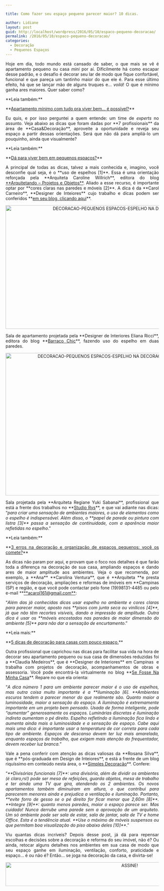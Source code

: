 ```yaml
---

title: Como fazer seu espaço pequeno parecer maior? 10 dicas.

author: Lidiane
layout: post
guid: http://localhost/wordpress/2016/05/10/espaco-pequeno-decoracao/
permalink: /2016/05/10/espaco-pequeno-decoracao/
categories:
  - Decoração
  - Pequenos Espaços
---
```

<p align="justify">
  Hoje em dia, todo mundo está cansado de saber, o que mais se vê é apartamento pequeno ou casa <em>mini</em> por aí. Dificilmente há como escapar desse padrão, e o desafio é decorar seu lar de modo que fique confortável, funcional e que pareça um tantinho maior do que ele é. Para esse último efeito, há que se lançar mão de alguns truques e… <em>voilá</em>! O que é mínimo ganha ares maiores. Quer saber como?
</p>

<p align="justify">
  **Leia também:**
</p>

<p align="justify">
  **<a href="http://www.decoracaodacasa.com/apartamento-pequeno-2/" target="_blank">Apartamento mínimo com tudo pra viver bem&#8230; é possível?</a>**
</p>

<p align="justify">
  Eu quis, e por isso perguntei a quem entende: um time de <em>experts</em> no assunto. Veja abaixo as dicas que foram dadas por **7 profissionais** da área de **Casa&Decoração**, aproveite a oportunidade e reveja seu espaço a partir dessas orientações. Será que não dá para ampliá-lo um pouquinho, ainda que visualmente?
</p>

<p align="justify">
  **Leia também:**
</p>

<p align="justify">
  **<a href="http://www.decoracaodacasa.com/pequenos-espacos/" target="_blank">Dá para viver bem em pequenos espaços?</a>**
</p>

<p align="justify">
  A principal de todas as dicas, talvez a mais conhecida e, imagino, você desconfie qual seja, é o **uso de espelhos [1]**. Essa é uma orientação reforçada pela **Arquiteta Caroline Willrich**, editora do blog <a href="http://arquitetando-projetoseobjetos.blogspot.com.br/" target="_blank">**Arquitetando – Projetos e Objetos**</a>. Aliado a esse recurso, é importante optar por **cores claras nas paredes e móveis [2]**. A dica é da **Carol Carneiro**, **Designer de Inteiores** cujo trabalho e dicas podem ser conferidos **<a href="http://www.blogcarolcarneiro.blogspot.com.br/" target="_blank">em seu blog, clicando aqui</a>**.
</p>

<p align="center">
  <img class="alignnone size-full wp-image-12491" src="http://www.trololodemulher.com.br/blog/wp-content/uploads/2016/05/DECORACAO-PEQUENOS-ESPACOS-ESPELHO-NA-DECORACAO.jpg" alt="DECORACAO-PEQUENOS ESPACOS-ESPELHO NA DECORACAO" width="720" height="405" />
</p>

<p align="justify">
  Sala de apartamento projetada pela **Designer de Interiores Eliana Ricci**, editora do blog **<a href="http://barraco-chic.blogspot.com.br/" target="_blank">Barraco Chic</a>**, fazendo uso do espelho em duas paredes.
</p>

<p align="center">
  <img class="alignnone size-full wp-image-12492" src="http://www.trololodemulher.com.br/blog/wp-content/uploads/2016/05/DECORACAO-PEQUENOS-ESPACOS-ESPELHO-NA-DECORACAO2.jpg" alt="DECORACAO-PEQUENOS ESPACOS-ESPELHO NA DECORACAO[2]" width="639" height="467" />
</p>

<p align="justify">
  Sala projetada pela **Arquiteta Regiane Yuki Sabanai**, profissional que está a frente dos trabalhos no **<a href="http://www.studiorys.com/crbst_0.html" target="_blank">Studio Rys</a>**, e que vai adiante nas dicas: “<em>para criar uma sensação de ambientes maiores, o uso de elementos como o espelho é indispensável. Além disso, o **papel de parede ou pintura com listra [3]** passa a sensação de continuidade, com a aparência maior refletidas no espelho</em>.”
</p>

<p align="justify">
  **Leia também:**
</p>

<p align="justify">
  **<a href="http://www.decoracaodacasa.com/decoracao-espacos-pequenos/" target="_blank">3 erros na decoração e organização de espaços pequenos: você os comete?</a>**
</p>

<p align="justify">
  As dicas não param por aqui, e provam que o foco nos detalhes é que farão toda a diferença na decoração de sua casa, ampliando espaços e dando ares de maior amplitude aos ambientes. Veja o que recomenda, por exemplo, a **Ana** **Carolina Ventura**, que é **Arquiteta **e presta serviços de decoração, ampliações e reformas de imóveis em **Campinas (SP) e região, e que você pode contactar pelo fone (19)98131-4485 ou pelo e-mail **<a href="mailto:acarol161@gmail.com">**acarol161@gmail.com**</a>:
</p>

<p align="justify">
  “<em>Além das já conhecidas dicas usar espelho no ambiente e cores claras para parecer maior, aposto nos **pisos com junta seca ou vinílicos [4]**, já que não têm recortes visíveis, dando a impressão de amplitude. Outra dica é usar os **móveis encostados nas paredes de maior dimensão do ambiente [5]** para não dar a sensação de encurtamento</em>.”
</p>

<p align="justify">
  **Leia mais:**
</p>

<p align="justify">
  **<a href="http://www.decoracaodacasa.com/decoracao-casa-pouco-espaco/" target="_blank">5 dicas de decoração para casas com pouco espaço.</a>**
</p>

<p align="justify">
  Outra profissional que caprichou nas dicas para facilitar sua vida na hora de decorar seu apartamento pequeno ou sua casa de dimensões reduzidas foi a **Claudia Medeiros**, que é **Designer de Interiores** em Campinas  e trabalha com projetos de decoração, acompanhamentos de obras e assessoria. Você pode encontrá-la virtualmente no blog **<a href="http://sefossenaminhacasa.wordpress.com/" target="_blank">Se Fosse Na Minha Casa</a>**. Repare no que ela orienta:
</p>

<p align="justify">
  “<em>A dica número 1 para um ambiente parecer maior é o uso de espelhos, mas outra coisa muito importante é a **iluminação [6]. **Ambientes escuros tendem a parecer menor do que realmente são. Quanto maior a luminosidade, maior a sensação do espaço. A iluminação é extremamente importante em um projeto bem pensado. Usada de forma inteligente, pode “aumentar” generosamente os espaços. Luminárias discretas e iluminação indireta aumentam o pé direito. Espelho refletindo a iluminação fica lindo e aumenta ainda mais a luminosidade e a sensação de espaço. Cabe aqui mais uma dica: é importante usar a temperatura de cor correta para cada tipo de ambiente. Espaços de descanso devem ter luz mais amarelada, enquanto espaços de trabalho, que exigem mais atenção do frequentador, devem receber luz branca.</em>”
</p>

<p align="justify">
  Vale a pena conferir com atenção as dicas valiosas da **Rosana Silva**, que é **pós-graduada em Design de Inteiores**, e está a frente de um blog riquíssimo em conteúdo nesta área, o **<a href="http://www.simplesdecoracao.com.br/" target="_blank">Simples Decoração</a>**. Confere:
</p>

<p align="justify">
  “<em>**Divisórias funcionais [7]**: uma divisória, além de dividir os ambientes (é claro,rs!) pode ser mesa de refeições, guarda objetos, mesa de trabalho e ter ainda uma TV que gira, atendendo os 2 ambientes. Os novos apartamentos também diminuíram em altura, o que contribui para parecerem menores ainda e prejudica a ventilação e iluminação. Portanto, **evite forro de gesso se o pé direito for ficar menor que 2,60m [8]**. **Integre [9]**: quanto menos paredes, maior o espaço parece ser. Mas cuidado! Nunca derrube uma parede sem a aprovação de um arquiteto. Um só ambiente pode ser sala de estar, sala de jantar, sala de TV e home Office. Esta é a tendência atual. **Use o máximo de móveis suspensos ou que permitam boa visualização do piso abaixo deles [10]**</em>.”
</p>

<p align="justify">
  Viu quantas dicas incríveis? Depois desse post, já dá para repensar escolhas e decisões sobre a decoração e reforma do seu imóvel, não é? Ou ainda, retocar alguns detalhes nos ambientes em sua casa de modo que seu espaço ganhe em iluminação, ventilação, conforto, praticidade e espaço… é ou não é? Então… se joga na decoração da casa, e divirta-se!
</p>

<p align="center">
  <a href="http://feedburner.google.com/fb/a/mailverify?uri=blogBichaFemea&loc=en_US" target="_blank"><img class="alignnone size-full wp-image-10439" src="http://www.trololodemulher.com.br/blog/wp-content/uploads/2014/09/ASSINE.png" alt="ASSINE!" width="800" height="78" /></a>
</p>

<p align="justify">